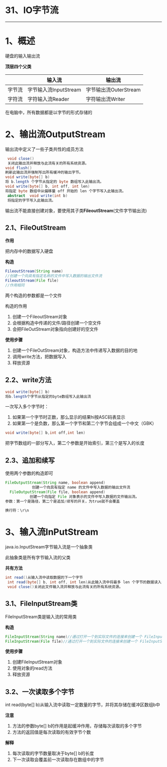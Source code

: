 # 31、IO字节流

------

# 1、概述

硬盘的输入输出流

**顶层四个父类**

|        | 输入流                | 输出流                |
| ------ | --------------------- | --------------------- |
| 字节流 | 字节输入流InputStream | 字节输出流OuterStream |
| 字符流 | 字符输入流Reader      | 字符输出流Writer      |

在电脑中，所有数据都是以字节的形式存储的

# 2、输出流OutputStream

输出流中定义了一些子类共性的成员方法

```java
 void close()
 关闭此输出流并释放与此流有关的所有系统资源。
void flush()
刷新此输出流并强制写出所有缓冲的输出字节。
void write(byte[] b)
将 b.length 个字节从指定的 byte 数组写入此输出流。
void write(byte[] b, int off, int len)
将指定 byte 数组中从偏移量 off 开始的 len 个字节写入此输出流。
 abstract  void write(int b)
 将指定的字节写入此输出流。
```

输出流不能直接创建对象，要使用其子类**FileoutStream**(文件字节输出流)

## 2.1、FileOutStream

**作用**

把内存中的数据写入硬盘

**构造**

```java
FileoutStream(String name)
//创建一个向具有指定名称的文件中写入数据的输出文件流
FileoutStream(File file)
//作用相同
```

两个构造的参数都是一个文件

构造的作用

1. 创建一个FileoutStream对象
2. 会根据构造中传递的文件/路径创建一个空文件
3. 会把FileOutStream对象指向创建好的空文件

**使用步骤**

1. 创建一个FileOutStream对象，构造方法中传递写入数据的目的地
2. 调用write方法，把数据写入
3. 释放资源

## 2.2、write方法

```java
void write(byte[] b)
将b.length个字节从指定的byte数组写入此输出流
```

一次写入多个字节时：

1. 如果第一个字节时正数，那么显示的结果hi按ASC码表显示
2. 如果第一个是负数，那么第一个字节和第二个字节会组成一个中文（GBK）

```java
void write(byte[] b,int off,int len)
```

把字节数组的一部分写入，第二个参数是开始索引，第三个是写入的长度

## 2.3、追加和续写

使用两个参数的构造即可

```java
FileOutputStream(String name, boolean append)
            创建一个向具有指定 name 的文件中写入数据的输出文件流
  FileOutputStream(File file, boolean append)
           创建一个向指定 File 对象表示的文件中写入数据的文件输出流。
参数：第一个是路径，第二个是追加/续写的开关，为true就不会覆盖
    
换行符：\r\n
```

# 3、输入流InPutStream

java.io.InputStream字节输入流是一个抽象类

此抽象类是所有字节输入流的父类

**共有方法**

```java
int read()从输入流中读取数据的下一个字节
 int read(byte[] b, int off, int len)从此输入流中将最多 len 个字节的数据读入一个 byte 数组中。
 void close()关闭此文件输入流并释放与此流有关的所有系统资源。
```

## 3.1、FileInputStream类

FileInputStream类是输入流的常用类

**构造**

```java
FileInputStream(String name)//通过打开一个到实际文件的连接来创建一个 FileInputStream，该文件通过文件系统中的路径名 name 指定
FileInputStream(File file)//通过打开一个到实际文件的连接来创建一个 FileInputStream，该文件通过文件系统中的 File 对象 file 指定。
```

**使用步骤**

1. 创建FileInputStream对象
2. 使用对象的read方法
3. 释放资源

## 3.2、一次读取多个字节

int read(byte[] b)从输入流中读取一定数量的字节，并将其存储在缓冲区数组b中

**注意**

1. 方法的参数byte[] b的作用是起缓冲作用，存储每次读取的多个字节
2. 方法的返回值是每次读取的有效字节个数

**解释**

1. 每次读取的字节数量取决于byte[] b的长度
2. 下一次读取会覆盖前一次读取存在数组中的字节